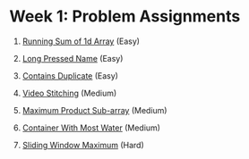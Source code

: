 # Week 1: Problem Assignments

1. [Running Sum of 1d Array](https://leetcode.com/problems/running-sum-of-1d-array/) (Easy)

2. [Long Pressed Name](https://leetcode.com/problems/long-pressed-name/) (Easy)

3. [Contains Duplicate](https://leetcode.com/problems/contains-duplicate/) (Easy)

4. [Video Stitching](https://leetcode.com/problems/video-stitching/) (Medium)

5. [Maximum Product Sub-array](https://leetcode.com/problems/maximum-product-subarray/) (Medium)

6. [Container With Most Water](https://leetcode.com/problems/container-with-most-water/) (Medium)

7. [Sliding Window Maximum](https://leetcode.com/problems/sliding-window-maximum/) (Hard)
